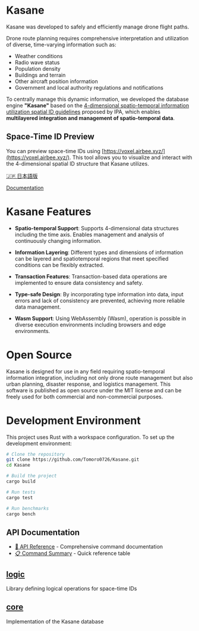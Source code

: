 # Kasane

Kasane was developed to safely and efficiently manage drone flight paths.

Drone route planning requires comprehensive interpretation and utilization of diverse, time-varying information such as:

- Weather conditions
- Radio wave status
- Population density
- Buildings and terrain
- Other aircraft position information
- Government and local authority regulations and notifications

To centrally manage this dynamic information, we developed the database engine **"Kasane"** based on the [4-dimensional spatio-temporal information utilization spatial ID guidelines](https://www.ipa.go.jp/digital/architecture/guidelines/4dspatio-temporal-guideline.html) proposed by IPA, which enables **multilayered integration and management of spatio-temporal data**.

## Space-Time ID Preview

You can preview space-time IDs using [https://voxel.airbee.xyz/](https://voxel.airbee.xyz/). This tool allows you to visualize and interact with the 4-dimensional spatial ID structure that Kasane utilizes.

[🇯🇵 日本語版](./README_JA.md)

[Documentation](https://kasane.dev)

# Kasane Features

- **Spatio-temporal Support**: Supports 4-dimensional data structures including the time axis. Enables management and analysis of continuously changing information.

- **Information Layering**: Different types and dimensions of information can be layered and spatiotemporal regions that meet specified conditions can be flexibly extracted.

- **Transaction Features**: Transaction-based data operations are implemented to ensure data consistency and safety.

- **Type-safe Design**: By incorporating type information into data, input errors and lack of consistency are prevented, achieving more reliable data management.

- **Wasm Support**: Using WebAssembly (Wasm), operation is possible in diverse execution environments including browsers and edge environments.

# Open Source

Kasane is designed for use in any field requiring spatio-temporal information integration, including not only drone route management but also urban planning, disaster response, and logistics management.
This software is published as open source under the MIT license and can be freely used for both commercial and non-commercial purposes.

# Development Environment

This project uses Rust with a workspace configuration. To set up the development environment:

```bash
# Clone the repository
git clone https://github.com/Tomoro0726/Kasane.git
cd Kasane

# Build the project
cargo build

# Run tests
cargo test

# Run benchmarks
cargo bench
```

## API Documentation

- [📖 API Reference](./API_REFERENCE.md) - Comprehensive command documentation
- [📋 Command Summary](./COMMAND_SUMMARY.md) - Quick reference table

## [logic](/logic/README.md)

Library defining logical operations for space-time IDs

## [core](/core/README.md)

Implementation of the Kasane database
